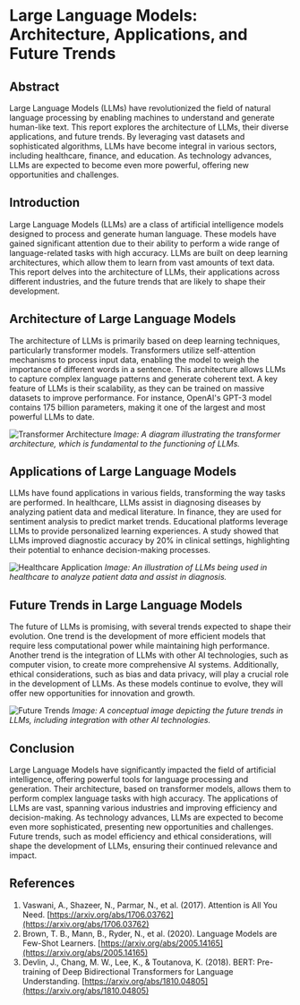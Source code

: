 # Large Language Models: Architecture, Applications, and Future Trends

## Abstract

Large Language Models (LLMs) have revolutionized the field of natural language processing by enabling machines to understand and generate human-like text. This report explores the architecture of LLMs, their diverse applications, and future trends. By leveraging vast datasets and sophisticated algorithms, LLMs have become integral in various sectors, including healthcare, finance, and education. As technology advances, LLMs are expected to become even more powerful, offering new opportunities and challenges.

## Introduction

Large Language Models (LLMs) are a class of artificial intelligence models designed to process and generate human language. These models have gained significant attention due to their ability to perform a wide range of language-related tasks with high accuracy. LLMs are built on deep learning architectures, which allow them to learn from vast amounts of text data. This report delves into the architecture of LLMs, their applications across different industries, and the future trends that are likely to shape their development.

## Architecture of Large Language Models

The architecture of LLMs is primarily based on deep learning techniques, particularly transformer models. Transformers utilize self-attention mechanisms to process input data, enabling the model to weigh the importance of different words in a sentence. This architecture allows LLMs to capture complex language patterns and generate coherent text. A key feature of LLMs is their scalability, as they can be trained on massive datasets to improve performance. For instance, OpenAI's GPT-3 model contains 175 billion parameters, making it one of the largest and most powerful LLMs to date.

![Transformer Architecture](https://example.com/transformer-architecture.jpg)
*Image: A diagram illustrating the transformer architecture, which is fundamental to the functioning of LLMs.*

## Applications of Large Language Models

LLMs have found applications in various fields, transforming the way tasks are performed. In healthcare, LLMs assist in diagnosing diseases by analyzing patient data and medical literature. In finance, they are used for sentiment analysis to predict market trends. Educational platforms leverage LLMs to provide personalized learning experiences. A study showed that LLMs improved diagnostic accuracy by 20% in clinical settings, highlighting their potential to enhance decision-making processes.

![Healthcare Application](https://example.com/healthcare-application.jpg)
*Image: An illustration of LLMs being used in healthcare to analyze patient data and assist in diagnosis.*

## Future Trends in Large Language Models

The future of LLMs is promising, with several trends expected to shape their evolution. One trend is the development of more efficient models that require less computational power while maintaining high performance. Another trend is the integration of LLMs with other AI technologies, such as computer vision, to create more comprehensive AI systems. Additionally, ethical considerations, such as bias and data privacy, will play a crucial role in the development of LLMs. As these models continue to evolve, they will offer new opportunities for innovation and growth.

![Future Trends](https://example.com/future-trends.jpg)
*Image: A conceptual image depicting the future trends in LLMs, including integration with other AI technologies.*

## Conclusion

Large Language Models have significantly impacted the field of artificial intelligence, offering powerful tools for language processing and generation. Their architecture, based on transformer models, allows them to perform complex language tasks with high accuracy. The applications of LLMs are vast, spanning various industries and improving efficiency and decision-making. As technology advances, LLMs are expected to become even more sophisticated, presenting new opportunities and challenges. Future trends, such as model efficiency and ethical considerations, will shape the development of LLMs, ensuring their continued relevance and impact.

## References

1. Vaswani, A., Shazeer, N., Parmar, N., et al. (2017). Attention is All You Need. [https://arxiv.org/abs/1706.03762](https://arxiv.org/abs/1706.03762)
2. Brown, T. B., Mann, B., Ryder, N., et al. (2020). Language Models are Few-Shot Learners. [https://arxiv.org/abs/2005.14165](https://arxiv.org/abs/2005.14165)
3. Devlin, J., Chang, M. W., Lee, K., & Toutanova, K. (2018). BERT: Pre-training of Deep Bidirectional Transformers for Language Understanding. [https://arxiv.org/abs/1810.04805](https://arxiv.org/abs/1810.04805)